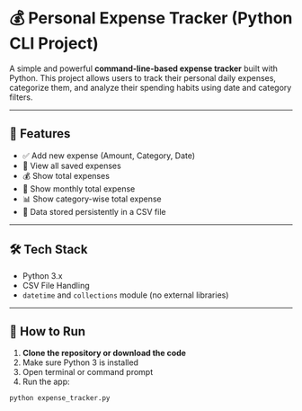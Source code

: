 # 💰 Personal Expense Tracker (Python CLI Project)

A simple and powerful **command-line-based expense tracker** built with Python. This project allows users to track their personal daily expenses, categorize them, and analyze their spending habits using date and category filters.

---

## 📌 Features

- ✅ Add new expense (Amount, Category, Date)
- 📄 View all saved expenses
- 💰 Show total expenses
- 📅 Show monthly total expense
- 📊 Show category-wise total expense
- 💾 Data stored persistently in a CSV file

---

## 🛠️ Tech Stack

- Python 3.x
- CSV File Handling
- `datetime` and `collections` module (no external libraries)

---

## 🚀 How to Run

1. **Clone the repository or download the code**
2. Make sure Python 3 is installed
3. Open terminal or command prompt
4. Run the app:

```bash
python expense_tracker.py
